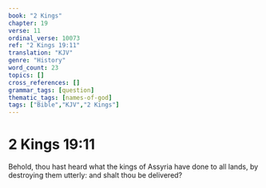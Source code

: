 ```yaml
---
book: "2 Kings"
chapter: 19
verse: 11
ordinal_verse: 10073
ref: "2 Kings 19:11"
translation: "KJV"
genre: "History"
word_count: 23
topics: []
cross_references: []
grammar_tags: [question]
thematic_tags: [names-of-god]
tags: ["Bible","KJV","2 Kings"]
---
```


# 2 Kings 19:11

Behold, thou hast heard what the kings of Assyria have done to all lands, by destroying them utterly: and shalt thou be delivered?
